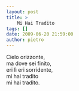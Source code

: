 ```yaml
---
layout: post
title: >
    Mi Hai Tradito
tags: []
date: 2009-06-20 21:59:00
author: pietro
---
```

Cielo orizzonte,<br/>ma dove sei finito,<br/>eri lì eri sorridente,<br/>mi hai tradito<br/>mi hai tradito.

